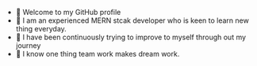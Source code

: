 - 👋 Welcome to my GitHub profile 
- 👀 I am an experienced MERN stcak developer who is keen to learn new thing everyday.
- 🌱 I have been continuously trying to improve to myself through out my journey 
- 💞️ I know one thing team work makes dream work.
<!---
Shankarwal/Shankarwal is a ✨ special ✨ repository because its `README.md` (this file) appears on your GitHub profile.
You can click the Preview link to take a look at your changes.
--->

